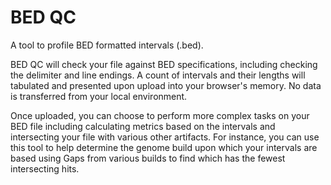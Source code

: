 # BED QC

A tool to profile BED formatted intervals (.bed).

BED QC will check your file against BED specifications,
including checking the delimiter and line endings. A count
of intervals and their lengths will tabulated and presented
upon upload into your browser's memory. No data is
transferred from your local environment.

Once uploaded, you can choose to perform more complex tasks
on your BED file including calculating metrics based on the
intervals and intersecting your file with various other
artifacts. For instance, you can use this tool to help
determine the genome build upon which your intervals are based
using Gaps from various builds to find which has the fewest
intersecting hits.

